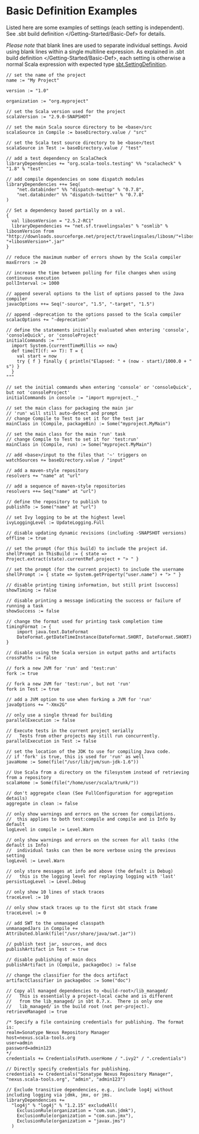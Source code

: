 Basic Definition Examples
=========================

Listed here are some examples of settings (each setting is independent).
See .sbt build definition \</Getting-Started/Basic-Def\> for details.

*Please note* that blank lines are used to separate individual settings.
Avoid using blank lines within a single multiline expression. As
explained in .sbt build definition \</Getting-Started/Basic-Def\>, each
setting is otherwise a normal Scala expression with expected type
[sbt.SettingDefinition](../../api/sbt/Init$SettingsDefinition.html).

    // set the name of the project
    name := "My Project"

    version := "1.0"

    organization := "org.myproject"

    // set the Scala version used for the project
    scalaVersion := "2.9.0-SNAPSHOT"

    // set the main Scala source directory to be <base>/src
    scalaSource in Compile := baseDirectory.value / "src"

    // set the Scala test source directory to be <base>/test
    scalaSource in Test := baseDirectory.value / "test"

    // add a test dependency on ScalaCheck
    libraryDependencies += "org.scala-tools.testing" %% "scalacheck" % "1.8" % "test"

    // add compile dependencies on some dispatch modules
    libraryDependencies ++= Seq(
        "net.databinder" %% "dispatch-meetup" % "0.7.8",
        "net.databinder" %% "dispatch-twitter" % "0.7.8"
    )

    // Set a dependency based partially on a val.
    {
      val libosmVersion = "2.5.2-RC1"
      libraryDependencies += "net.sf.travelingsales" % "osmlib" % libosmVersion from "http://downloads.sourceforge.net/project/travelingsales/libosm/"+libosmVersion+"/libosm-"+libosmVersion+".jar"
    }

    // reduce the maximum number of errors shown by the Scala compiler
    maxErrors := 20

    // increase the time between polling for file changes when using continuous execution
    pollInterval := 1000

    // append several options to the list of options passed to the Java compiler
    javacOptions ++= Seq("-source", "1.5", "-target", "1.5")

    // append -deprecation to the options passed to the Scala compiler
    scalacOptions += "-deprecation"

    // define the statements initially evaluated when entering 'console', 'consoleQuick', or 'consoleProject'
    initialCommands := """
      import System.{currentTimeMillis => now}
      def time[T](f: => T): T = {
        val start = now
        try { f } finally { println("Elapsed: " + (now - start)/1000.0 + " s") }
      }
    """

    // set the initial commands when entering 'console' or 'consoleQuick', but not 'consoleProject'
    initialCommands in console := "import myproject._"

    // set the main class for packaging the main jar
    // 'run' will still auto-detect and prompt
    // change Compile to Test to set it for the test jar
    mainClass in (Compile, packageBin) := Some("myproject.MyMain")

    // set the main class for the main 'run' task
    // change Compile to Test to set it for 'test:run'
    mainClass in (Compile, run) := Some("myproject.MyMain")

    // add <base>/input to the files that '~' triggers on
    watchSources += baseDirectory.value / "input"

    // add a maven-style repository
    resolvers += "name" at "url"

    // add a sequence of maven-style repositories
    resolvers ++= Seq("name" at "url")

    // define the repository to publish to
    publishTo := Some("name" at "url")

    // set Ivy logging to be at the highest level
    ivyLoggingLevel := UpdateLogging.Full

    // disable updating dynamic revisions (including -SNAPSHOT versions)
    offline := true

    // set the prompt (for this build) to include the project id.
    shellPrompt in ThisBuild := { state => Project.extract(state).currentRef.project + "> " }

    // set the prompt (for the current project) to include the username
    shellPrompt := { state => System.getProperty("user.name") + "> " }

    // disable printing timing information, but still print [success]
    showTiming := false

    // disable printing a message indicating the success or failure of running a task
    showSuccess := false

    // change the format used for printing task completion time
    timingFormat := {
        import java.text.DateFormat
        DateFormat.getDateTimeInstance(DateFormat.SHORT, DateFormat.SHORT)
    }

    // disable using the Scala version in output paths and artifacts
    crossPaths := false

    // fork a new JVM for 'run' and 'test:run'
    fork := true

    // fork a new JVM for 'test:run', but not 'run'
    fork in Test := true

    // add a JVM option to use when forking a JVM for 'run'
    javaOptions += "-Xmx2G"

    // only use a single thread for building
    parallelExecution := false

    // Execute tests in the current project serially
    //   Tests from other projects may still run concurrently.
    parallelExecution in Test := false

    // set the location of the JDK to use for compiling Java code.
    // if 'fork' is true, this is used for 'run' as well
    javaHome := Some(file("/usr/lib/jvm/sun-jdk-1.6"))

    // Use Scala from a directory on the filesystem instead of retrieving from a repository
    scalaHome := Some(file("/home/user/scala/trunk/"))

    // don't aggregate clean (See FullConfiguration for aggregation details)
    aggregate in clean := false

    // only show warnings and errors on the screen for compilations.
    //  this applies to both test:compile and compile and is Info by default
    logLevel in compile := Level.Warn

    // only show warnings and errors on the screen for all tasks (the default is Info)
    //  individual tasks can then be more verbose using the previous setting
    logLevel := Level.Warn

    // only store messages at info and above (the default is Debug)
    //   this is the logging level for replaying logging with 'last'
    persistLogLevel := Level.Debug

    // only show 10 lines of stack traces
    traceLevel := 10

    // only show stack traces up to the first sbt stack frame
    traceLevel := 0

    // add SWT to the unmanaged classpath
    unmanagedJars in Compile += Attributed.blank(file("/usr/share/java/swt.jar"))

    // publish test jar, sources, and docs
    publishArtifact in Test := true

    // disable publishing of main docs
    publishArtifact in (Compile, packageDoc) := false

    // change the classifier for the docs artifact
    artifactClassifier in packageDoc := Some("doc")

    // Copy all managed dependencies to <build-root>/lib_managed/
    //   This is essentially a project-local cache and is different
    //   from the lib_managed/ in sbt 0.7.x.  There is only one
    //   lib_managed/ in the build root (not per-project).
    retrieveManaged := true

    /* Specify a file containing credentials for publishing. The format is:
    realm=Sonatype Nexus Repository Manager
    host=nexus.scala-tools.org
    user=admin
    password=admin123
    */
    credentials += Credentials(Path.userHome / ".ivy2" / ".credentials")

    // Directly specify credentials for publishing.
    credentials += Credentials("Sonatype Nexus Repository Manager", "nexus.scala-tools.org", "admin", "admin123")

    // Exclude transitive dependencies, e.g., include log4j without including logging via jdmk, jmx, or jms.
    libraryDependencies +=
      "log4j" % "log4j" % "1.2.15" excludeAll(
        ExclusionRule(organization = "com.sun.jdmk"),
        ExclusionRule(organization = "com.sun.jmx"),
        ExclusionRule(organization = "javax.jms")
      )
